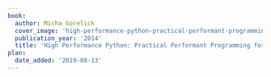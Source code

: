 ```yaml
---
book:
  author: Micha Gorelick
  cover_image: 'high-performance-python-practical-performant-programming-for-humans.jpg'
  publication_year: '2014'
  title: 'High Performance Python: Practical Performant Programming for Humans'
plan:
  date_added: '2019-08-13'
---
```


